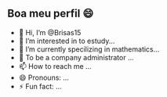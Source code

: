  ## Boa meu perfil 😄  



- 👋 Hi, I’m @Brisas15
- 👀 I’m interested in to estudy...
- 🌱 I’m currently specilizing in mathematics...
- 💞️ To be a company administrator ...
- 📫 How to reach me ...
- 😄 Pronouns: ...
- ⚡ Fun fact: ...

<!---

--->
